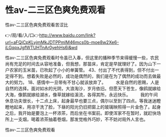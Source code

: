 # 性av-二三区色爽免费观看
性av-二三区色爽免费观看苦涩比

👉/观/看/入/口👉http://www.baidu.com/link?url=aFQjCpKLyjmMkJDTPPmIM46mcs0b-moe8w2Xe6-iLGqpxJgfWTUHTnAr0yehHs6i&wd

性av-二三区色爽免费观看时令虽已入春，但这里的播种季节来得缓慢一些，农民尚有充足的时间去从容地准备，但我想，那苗床，肯定是早就理好了。因为山下一户农家的玉米苗，已吹起了小小的单簧管。
	43、付出了不代表得到，但不付出一定得不到。想着失败是必然的，成功是偶然的，我们是在为了偶然的成功而去做最大的努力。
	18、感情中一旦带有不甘心就该放弃了。
　　水是自然的恩赐，人是自然的选择。面对如水的光阴，大浪淘沙，岁月依旧。但愿天下苍生，像鸥就嫁给大海，像鹅就嫁给湖水，像草就嫁给溪流，各得其所，永远快乐。
　　我的午间休息功夫很长，十二点上床，起身最早也要三点，偶尔以至到了四点。等我迷迷瞪瞪地起来，用凉干洗了脸，下昼的阳光仍旧把窗上的玻璃映照得一片金色了。起身之后，我开始是要泡上一杯浓茶，而后坐在书案前。即使浑家不在暂时，就赶快场所上一支烟，喝着浓茶抽着卷烟，那发觉格外巧妙，不不妨对局外人言也。

性av-二三区色爽免费观看
